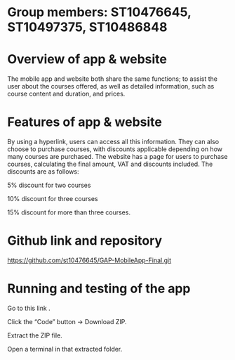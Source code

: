 # Group members: ST10476645, ST10497375, ST10486848
# Overview of app & website 
The mobile app and website both share the same functions; to assist the user about the courses offered, as well as detailed information, such as course content and duration, and prices. 

# Features of app & website

By using a hyperlink, users can access all this information. They can also choose to purchase courses, with discounts applicable depending on how many courses are purchased.
The website has a page for users to purchase courses, calculating the final amount, VAT and discounts included.
The discounts are as follows:

5% discount for two courses

10% discount for three courses

15% discount for more than three courses.

# Github link and repository

https://github.com/st10476645/GAP-MobileApp-Final.git

# Running and testing of the app

Go to this link .

Click the “Code” button → Download ZIP.

Extract the ZIP file.

Open a terminal in that extracted folder.

